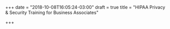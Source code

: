 +++
date = "2018-10-08T16:05:24-03:00"
draft = true
title = "HIPAA Privacy & Security Training for Business Associates"

+++
